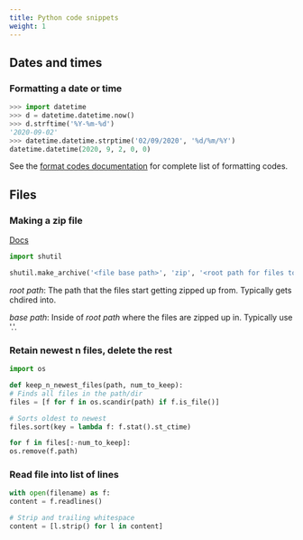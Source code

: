 ```yaml
---
title: Python code snippets
weight: 1
---
```


Dates and times
---------------

### Formatting a date or time

```python
>>> import datetime
>>> d = datetime.datetime.now()
>>> d.strftime('%Y-%m-%d')
'2020-09-02'
>>> datetime.datetime.strptime('02/09/2020', '%d/%m/%Y')
datetime.datetime(2020, 9, 2, 0, 0)
```

See the [format codes documentation](https://docs.python.org/3/library/datetime.html#strftime-and-strptime-format-codes) for complete list of formatting codes.

Files
-----

### Making a zip file
[Docs](https://docs.python.org/3/library/shutil.html#shutil.make_archive)

```python
import shutil

shutil.make_archive('<file base path>', 'zip', '<root path for files to zip up>', '<root path>'[, '<base_path>'])
```

_root path_: The path that the files start getting zipped up from. Typically gets chdired into.

_base path_: Inside of _root path_ where the files are zipped up in. Typically use '.'.

### Retain newest n files, delete the rest
```python
import os

def keep_n_newest_files(path, num_to_keep):
# Finds all files in the path/dir
files = [f for f in os.scandir(path) if f.is_file()]

# Sorts oldest to newest
files.sort(key = lambda f: f.stat().st_ctime)

for f in files[:-num_to_keep]:
os.remove(f.path)
```

### Read file into list of lines
```python
with open(filename) as f:
content = f.readlines()

# Strip and trailing whitespace
content = [l.strip() for l in content]
```


